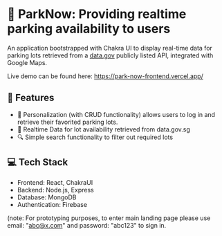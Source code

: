 # 🚗 ParkNow: Providing realtime parking availability to users 

An application bootstrapped with Chakra UI to display real-time data for parking lots retrieved from a [data.gov](https://data.gov.sg/) publicly listed API, integrated with Google Maps. 

Live demo can be found here: https://park-now-frontend.vercel.app/
  
## 🧩 Features
- 👻 Personalization (with CRUD functionality) allows users to log in and retrieve their favorited parking lots.
- 📅 Realtime Data for lot availability retrieved from data.gov.sg
- 🔍 Simple search functionality to filter out required lots
  
## 💻 Tech Stack 
- Frontend: React, ChakraUI
- Backend: Node.js, Express
- Database: MongoDB
- Authentication: Firebase

(note: For prototyping purposes, to enter main landing page please use email: "abc@x.com" and password: "abc123" to sign in.
